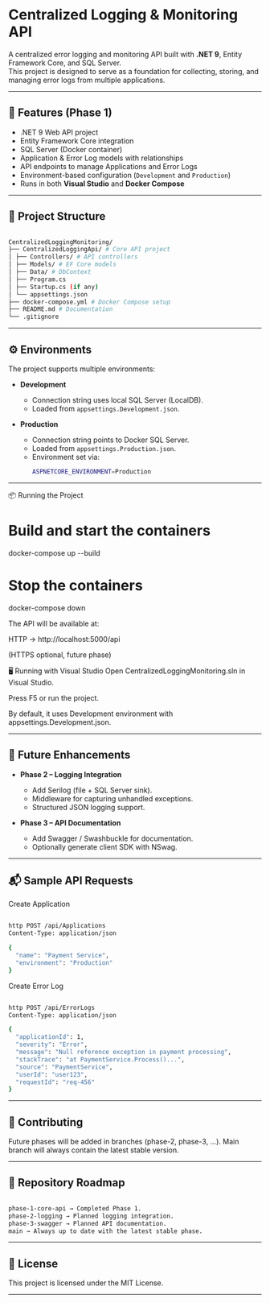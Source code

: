 # Centralized Logging & Monitoring API

A centralized error logging and monitoring API built with **.NET 9**, Entity Framework Core, and SQL Server.  
This project is designed to serve as a foundation for collecting, storing, and managing error logs from multiple applications.

---

## 🚀 Features (Phase 1)
- .NET 9 Web API project
- Entity Framework Core integration
- SQL Server (Docker container)
- Application & Error Log models with relationships
- API endpoints to manage Applications and Error Logs
- Environment-based configuration (`Development` and `Production`)
- Runs in both **Visual Studio** and **Docker Compose**

---

## 📂 Project Structure

```bash

CentralizedLoggingMonitoring/
├── CentralizedLoggingApi/ # Core API project
│ ├── Controllers/ # API controllers
│ ├── Models/ # EF Core models
│ ├── Data/ # DbContext
│ ├── Program.cs
│ ├── Startup.cs (if any)
│ └── appsettings.json
├── docker-compose.yml # Docker Compose setup
├── README.md # Documentation
└── .gitignore

```

---

## ⚙️ Environments
The project supports multiple environments:

- **Development**
  - Connection string uses local SQL Server (LocalDB).
  - Loaded from `appsettings.Development.json`.

- **Production**
  - Connection string points to Docker SQL Server.
  - Loaded from `appsettings.Production.json`.
  - Environment set via:
    ```bash
    ASPNETCORE_ENVIRONMENT=Production
    ```

---

📦 Running the Project
# Build and start the containers
docker-compose up --build

# Stop the containers
docker-compose down


The API will be available at:

HTTP → http://localhost:5000/api

(HTTPS optional, future phase)

🖥️ Running with Visual Studio
Open CentralizedLoggingMonitoring.sln in Visual Studio.

Press F5 or run the project.

By default, it uses Development environment with appsettings.Development.json.

---

## 📌 Future Enhancements

- **Phase 2 – Logging Integration**
  - Add Serilog (file + SQL Server sink).
  - Middleware for capturing unhandled exceptions.
  - Structured JSON logging support.

- **Phase 3 – API Documentation**
  - Add Swagger / Swashbuckle for documentation.
  - Optionally generate client SDK with NSwag.
  
---

## 📬 Sample API Requests
Create Application

```bash

http POST /api/Applications
Content-Type: application/json

{
  "name": "Payment Service",
  "environment": "Production"
}

```

Create Error Log

```bash

http POST /api/ErrorLogs
Content-Type: application/json

{
  "applicationId": 1,
  "severity": "Error",
  "message": "Null reference exception in payment processing",
  "stackTrace": "at PaymentService.Process()...",
  "source": "PaymentService",
  "userId": "user123",
  "requestId": "req-456"
}

```

---

## 🤝 Contributing

Future phases will be added in branches (phase-2, phase-3, …).
Main branch will always contain the latest stable version.

---

## 📂 Repository Roadmap

```bash

phase-1-core-api → Completed Phase 1.
phase-2-logging → Planned logging integration.
phase-3-swagger → Planned API documentation.
main → Always up to date with the latest stable phase.

```

---

## 📜 License
This project is licensed under the MIT License.


---
